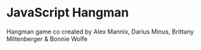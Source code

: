 # JavaScript Hangman
Hangman game co created by Alex Mannix, Darius Minus, Brittany Miltenberger &amp; Bonnie Wolfe
